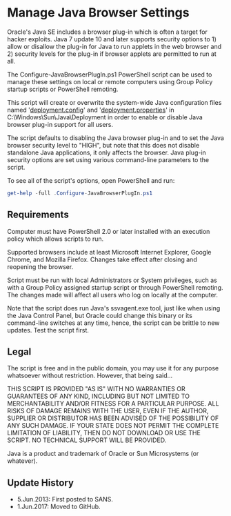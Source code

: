 # Manage Java Browser Settings

Oracle's Java SE includes a browser plug-in which is often a target for hacker exploits. Java 7 update 10 and later supports security options to 1) allow or disallow the plug-in for Java to run applets in the web browser and 2) security levels for the plug-in if browser applets are permitted to run at all.

The Configure-JavaBrowserPlugIn.ps1 PowerShell script can be used to manage these settings on local or remote computers using Group Policy startup scripts or PowerShell remoting. 

This script will create or overwrite the system-wide Java configuration files named '[deployment.config](https://docs.oracle.com/javase/7/docs/technotes/guides/jweb/index.html)' and '[deployment.properties](https://docs.oracle.com/javase/7/docs/technotes/guides/deployment/deployment-guide/properties.html)' in C:\Windows\Sun\Java\Deployment in order to enable or disable Java browser plug-in support for all users.

The script defaults to disabling the Java browser plug-in and to set the Java browser security level to "HIGH", but note that this does not disable standalone Java applications, it only affects the browser. Java plug-in security options are set using various command-line parameters to the script.

To see all of the script's options, open PowerShell and run:

```powershell
get-help -full .Configure-JavaBrowserPlugIn.ps1
```

## Requirements
Computer must have PowerShell 2.0 or later installed with an execution policy which allows scripts to run.

Supported browsers include at least Microsoft Internet Explorer, Google Chrome, and Mozilla Firefox. Changes take effect after closing and reopening the browser.

Script must be run with local Administrators or System privileges, such as with a Group Policy assigned startup script or through PowerShell remoting. The changes made will affect all users who log on locally at the computer.

Note that the script does run Java's ssvagent.exe tool, just like when using the Java Control Panel, but Oracle could change this binary or its command-line switches at any time, hence, the script can be brittle to new updates. Test the script first.

## Legal 
The script is free and in the public domain, you may use it for any purpose whatsoever without restriction. However, that being said...

THIS SCRIPT IS PROVIDED "AS IS" WITH NO WARRANTIES OR GUARANTEES OF ANY KIND, INCLUDING BUT NOT LIMITED TO MERCHANTABILITY AND/OR FITNESS FOR A PARTICULAR PURPOSE. ALL RISKS OF DAMAGE REMAINS WITH THE USER, EVEN IF THE AUTHOR, SUPPLIER OR DISTRIBUTOR HAS BEEN ADVISED OF THE POSSIBILITY OF ANY SUCH DAMAGE. IF YOUR STATE DOES NOT PERMIT THE COMPLETE LIMITATION OF LIABILITY, THEN DO NOT DOWNLOAD OR USE THE SCRIPT. NO TECHNICAL SUPPORT WILL BE PROVIDED.

Java is a product and trademark of Oracle or Sun Microsystems (or whatever).

## Update History
* 5.Jun.2013: First posted to SANS.
* 1.Jun.2017: Moved to GitHub.
